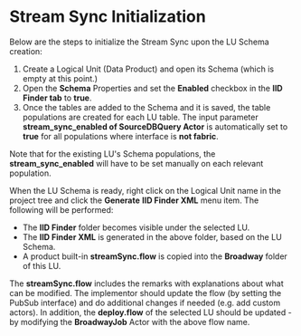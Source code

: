 # Stream Sync Initialization

Below are the steps to initialize the Stream Sync upon the LU Schema creation:

1. Create a Logical Unit (Data Product) and open its Schema (which is empty at this point.) 
2. Open the **Schema** Properties and set the **Enabled** checkbox in the **IID Finder tab** to **true**.
3. Once the tables are added to the Schema and it is saved, the table populations are created for each LU table. The input parameter **stream_sync_enabled of SourceDBQuery Actor** is automatically set to **true** for all populations where interface is **not fabric**.

Note that for the existing LU's Schema populations, the **stream_sync_enabled** will have to be set manually on each relevant population.

When the LU Schema is ready, right click on the Logical Unit name in the project tree and click the **Generate** **IID Finder XML** menu item. The following will be performed:

* The **IID Finder** folder becomes visible under the selected LU.
* The **IID Finder XML** is generated in the above folder, based on the LU Schema.
* A product built-in **streamSync.flow** is copied into the **Broadway** folder of this LU.

The **streamSync.flow** includes the remarks with explanations about what can be modified. The implementor should update the flow (by setting the PubSub interface) and do additional changes if needed (e.g. add custom actors). In addition, the **deploy.flow** of the selected LU should be updated - by modifying the **BroadwayJob** Actor with the above flow name.

